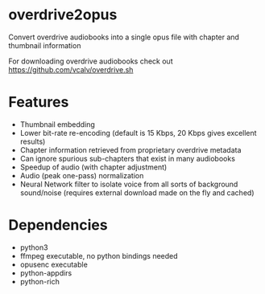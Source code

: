 # overdrive2opus
Convert overdrive audiobooks into a single opus file with chapter and thumbnail information

For downloading overdrive audiobooks check out https://github.com/vcalv/overdrive.sh

# Features

* Thumbnail embedding
* Lower bit-rate re-encoding (default is 15 Kbps, 20 Kbps gives excellent results)
* Chapter information retrieved from proprietary overdrive metadata
* Can ignore spurious sub-chapters that exist in many audiobooks
* Speedup of audio (with chapter adjustment)
* Audio (peak one-pass) normalization
* Neural Network filter to isolate voice from all sorts of background sound/noise (requires external download made on the fly and cached)

# Dependencies

* python3
* ffmpeg executable, no python bindings needed
* opusenc executable
* python-appdirs
* python-rich
